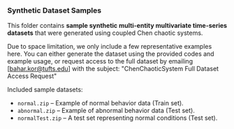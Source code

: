 ### Synthetic Dataset Samples

This folder contains **sample synthetic multi-entity multivariate time-series datasets** that were generated using coupled Chen chaotic systems.  

Due to space limitation, we only include a few representative examples here. You can either generate the dataset using the provided codes and example usage, or request access to the full dataset by emailing [bahar.kor@tufts.edu] with the subject: "ChenChaoticSystem Full Dataset Access Request"

Included sample datasets:

- `normal.zip` – Example of normal behavior data (Train set).  
- `abnormal.zip` – Example of abnormal behavior data (Test set).  
- `normalTest.zip` – A test set representing normal conditions (Test set).  
